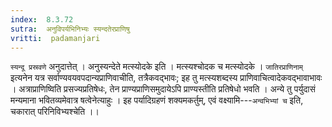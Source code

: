 ```yaml
---
index:  8.3.72
sutra:  अनुविपर्यभिनिभ्यः स्यन्दतेरप्राणिषु
vritti:  padamanjari
---
```


`स्यन्दू प्रस्रवणे` अनुदात्तेत् ।
अनुस्यन्देते मत्स्योदके इति । मत्स्यश्चोदक च मत्स्योदके । `जातिरप्राणिनाम्` इत्यनेन यत्र सर्वाण्यवयवपदान्यप्राणिवाचीति, तत्रैकवद्भावः; इह तु मत्स्यशब्दस्य प्राणिवाचित्वादेकवद्भावाभावः । अत्राप्राणिष्विति प्रसज्यप्रतिषेधः, तेन प्राण्यप्राणिसमुदायेऽपि प्राण्यस्तीति प्रतिषेधो भवति । अन्ये तु पर्युदासं मन्यमाना भवितव्यमेवात्र षत्वेनेत्याहुः ।
इह पर्यादिग्रहणं शक्यमकर्तुम्, एवं वक्ष्यामि---`अन्वभिभ्यां च` इति, चकारात् परिनिविभ्यश्चेति ।।

